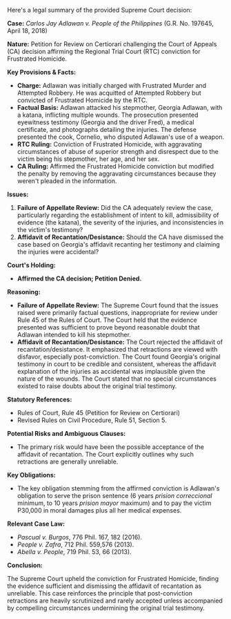 Here's a legal summary of the provided Supreme Court decision:

**Case:** *Carlos Jay Adlawan v. People of the Philippines* (G.R. No. 197645, April 18, 2018)

**Nature:** Petition for Review on Certiorari challenging the Court of Appeals (CA) decision affirming the Regional Trial Court (RTC) conviction for Frustrated Homicide.

**Key Provisions & Facts:**

*   **Charge:** Adlawan was initially charged with Frustrated Murder and Attempted Robbery. He was acquitted of Attempted Robbery but convicted of Frustrated Homicide by the RTC.
*   **Factual Basis:** Adlawan attacked his stepmother, Georgia Adlawan, with a katana, inflicting multiple wounds. The prosecution presented eyewitness testimony (Georgia and the driver Fred), a medical certificate, and photographs detailing the injuries. The defense presented the cook, Cornelio, who disputed Adlawan's use of a weapon.
*   **RTC Ruling:** Conviction of Frustrated Homicide, with aggravating circumstances of abuse of superior strength and disrespect due to the victim being his stepmother, her age, and her sex.
*   **CA Ruling:** Affirmed the Frustrated Homicide conviction but modified the penalty by removing the aggravating circumstances because they weren't pleaded in the information.

**Issues:**

1.  **Failure of Appellate Review:** Did the CA adequately review the case, particularly regarding the establishment of intent to kill, admissibility of evidence (the katana), the severity of the injuries, and inconsistencies in the victim's testimony?
2.  **Affidavit of Recantation/Desistance:** Should the CA have dismissed the case based on Georgia's affidavit recanting her testimony and claiming the injuries were accidental?

**Court's Holding:**

*   **Affirmed the CA decision; Petition Denied.**

**Reasoning:**

*   **Failure of Appellate Review:**  The Supreme Court found that the issues raised were primarily factual questions, inappropriate for review under Rule 45 of the Rules of Court. The Court held that the evidence presented was sufficient to prove beyond reasonable doubt that Adlawan intended to kill his stepmother.
*   **Affidavit of Recantation/Desistance:**  The Court rejected the affidavit of recantation/desistance. It emphasized that retractions are viewed with disfavor, especially post-conviction. The Court found Georgia's original testimony in court to be credible and consistent, whereas the affidavit explanation of the injuries as accidental was implausible given the nature of the wounds.  The Court stated that no special circumstances existed to raise doubts about the original trial testimony.

**Statutory References:**

*   Rules of Court, Rule 45 (Petition for Review on Certiorari)
*   Revised Rules on Civil Procedure, Rule 51, Section 5.

**Potential Risks and Ambiguous Clauses:**

*   The primary risk would have been the possible acceptance of the affidavit of recantation. The Court explicitly outlines why such retractions are generally unreliable.

**Key Obligations:**

*   The key obligation stemming from the affirmed conviction is Adlawan's obligation to serve the prison sentence (6 years *prision correccional* minimum, to 10 years *prision mayor* maximum) and to pay the victim P30,000 in moral damages plus all her medical expenses.

**Relevant Case Law:**

*   *Pascual v. Burgos*, 776 Phil. 167, 182 (2016).
*   *People v. Zafra*, 712 Phil. 559,576 (2013).
*   *Abella v. People*, 719 Phil. 53, 66 (2013).

**Conclusion:**

The Supreme Court upheld the conviction for Frustrated Homicide, finding the evidence sufficient and dismissing the affidavit of recantation as unreliable. This case reinforces the principle that post-conviction retractions are heavily scrutinized and rarely accepted unless accompanied by compelling circumstances undermining the original trial testimony.
